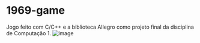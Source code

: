 # 1969-game
Jogo feito com C/C++ e a biblioteca Allegro como projeto final da disciplina de Computação 1.
![image](https://user-images.githubusercontent.com/84099851/188033248-3ec8932a-3926-48a8-9d97-e69dd3834411.png)
